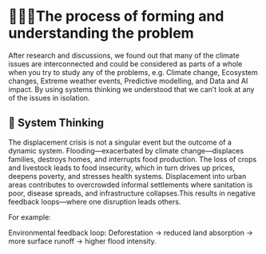 # 🕵🏼‍♂️The process of forming and understanding the problem

After research and discussions, we found out that many of the climate
issues are interconnected and could be considered as parts of a whole when you
try to study any of the problems, e.g. Climate change, Ecosystem changes,
Extreme weather events, Predictive modelling, and Data and AI impact.
By using systems thinking we understood that we can’t look at any of the issues
in isolation.

## 🔄 System Thinking

The displacement crisis is not a singular event but the outcome of a dynamic
system. Flooding—exacerbated by climate change—displaces families, destroys
homes, and interrupts food production. The loss of crops and livestock leads to
food insecurity, which in turn drives up prices, deepens poverty, and stresses
health systems. Displacement into urban areas contributes to overcrowded
informal settlements where sanitation is poor, disease spreads, and
infrastructure collapses.This results in negative feedback loops—where one
disruption leads others.  

For example:

Environmental feedback loop: Deforestation → reduced land absorption → more
surface runoff → higher flood intensity.
